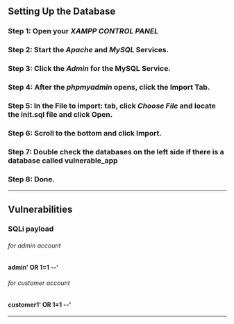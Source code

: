 ## Setting Up the Database

### Step 1: Open your *XAMPP CONTROL PANEL*
### Step 2: Start the *Apache* and *MySQL* Services.
### Step 3: Click the *Admin* for the **MySQL** Service.
### Step 4: After the *phpmyadmin* opens, click the **Import** Tab.
### Step 5: In the **File to import:** tab, click *Choose File* and locate the init.sql file and click **Open**.
### Step 6: Scroll to the bottom and click **Import**.
### Step 7: Double check the databases on the left side if there is a database called **vulnerable_app**
### Step 8: Done.

-------

## Vulnerabilities
### SQLi payload
###### for admin account
#### admin' OR 1=1 --'
###### for customer account
#### customer1' OR 1=1 --'

--------
